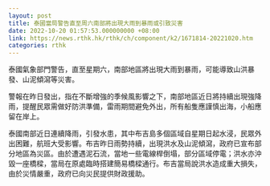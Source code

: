 ```yaml
---
layout: post
title: 泰國當局警告直至周六南部將出現大雨到暴雨或引致災害
date: 2022-10-20 01:57:53.000000000 +08:00
link: https://news.rthk.hk/rthk/ch/component/k2/1671814-20221020.htm
categories: rthk
---
```


泰國氣象部門警告，直至星期六，南部地區將出現大雨到暴雨，可能導致山洪暴發、山泥傾瀉等災害。 

警報在昨日發出，指在不斷增強的季候風影響之下，南部地區近日將持續出現強降雨，提醒民眾需做好防洪準備，雷雨期間避免外出，所有船隻應謹慎出海，小船應留在岸上。

泰國南部近日連續降雨，引發水患，其中布吉島多個區域自星期日起水浸，民眾外出困難，航班大受影響。布吉昨日雨勢持續，出現洪水及山泥傾瀉，政府已宣布部分地區為災區。由於遭遇泥石流，當地一些電線桿倒塌，部分區域停電；洪水亦沖毀一座橋樑，當局在原處臨時搭建簡易橋樑通行。布吉當局說洪水造成重大損失，由於災情嚴重，政府已向災民提供財政援助。
